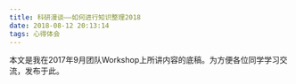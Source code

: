 ```yaml
---
title: 科研漫谈——如何进行知识整理2018
date: 2018-08-12 20:13:14
tags: 心得体会
---
```


​	本文是我在2017年9月团队Workshop上所讲内容的底稿。为方便各位同学学习交流，发布于此。

<!-- more -->

